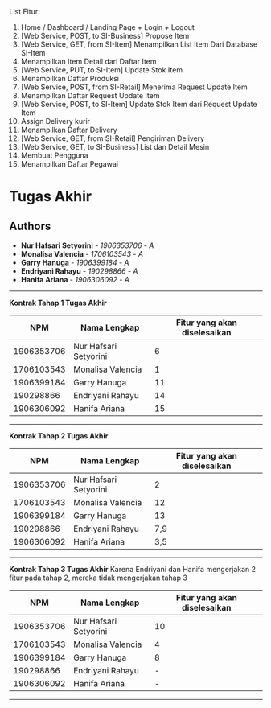List Fitur:
1. Home / Dashboard / Landing Page + Login + Logout
2. [Web Service, POST, to SI-Business] Propose Item
3. [Web Service, GET, from SI-Item] Menampilkan List Item Dari Database SI-Item 
4. Menampilkan Item Detail dari Daftar Item
5. [Web Service, PUT, to SI-Item] Update Stok Item 
6. Menampilkan Daftar Produksi
7. [Web Service, POST, from SI-Retail] Menerima Request Update Item 
8. Menampilkan Daftar Request Update Item
9. [Web Service, POST, to SI-Item] Update Stok Item dari Request Update Item
10. Assign Delivery kurir
11. Menampilkan Daftar Delivery
12. [Web Service, GET, from SI-Retail] Pengiriman Delivery
13. [Web Service, GET, to SI-Business] List dan Detail Mesin
14. Membuat Pengguna
15. Menampilkan Daftar Pegawai


# Tugas Akhir
## Authors
* **Nur Hafsari Setyorini** - *1906353706* - *A*
* **Monalisa Valencia** - *1706103543* - *A*
* **Garry Hanuga** - *1906399184* - *A*
* **Endriyani Rahayu** - *190298866* - *A*
* **Hanifa Ariana** - *1906306092* - *A*

---
**Kontrak Tahap 1 Tugas Akhir**

| NPM | Nama Lengkap | Fitur yang akan diselesaikan |
| ----------| --- | ---------- |
| 1906353706| Nur Hafsari Setyorini | 6 |
| 1706103543| Monalisa Valencia | 1 |
| 1906399184| Garry Hanuga | 11 |
| 190298866| Endriyani Rahayu | 14 |
| 1906306092| Hanifa Ariana | 15 |
---
**Kontrak Tahap 2 Tugas Akhir**

| NPM | Nama Lengkap | Fitur yang akan diselesaikan |
| ----------| --- | ---------- |
| 1906353706| Nur Hafsari Setyorini | 2 |
| 1706103543| Monalisa Valencia | 12 |
| 1906399184| Garry Hanuga | 13 |
| 190298866| Endriyani Rahayu | 7,9 |
| 1906306092| Hanifa Ariana | 3,5 |
---
**Kontrak Tahap 3 Tugas Akhir**
Karena Endriyani dan Hanifa mengerjakan 2 fitur pada tahap 2, mereka tidak mengerjakan tahap 3

| NPM | Nama Lengkap | Fitur yang akan diselesaikan |
| ----------| --- | ---------- |
| 1906353706| Nur Hafsari Setyorini | 10 |
| 1706103543| Monalisa Valencia | 4 |
| 1906399184| Garry Hanuga | 8 |
| 190298866| Endriyani Rahayu | - |
| 1906306092| Hanifa Ariana | - |
---
